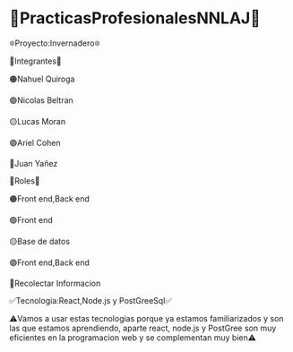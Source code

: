 # 💎PracticasProfesionalesNNLAJ💎

🔯Proyecto:Invernadero🔯



🚩Integrantes🚩

🟠Nahuel Quiroga

🟢Nicolas Beltran

🟡Lucas Moran

🟣Ariel Cohen

🔵Juan Yañez



🔰Roles🔰


🟠Front end,Back end

🟢Front end

🟡Base de datos

🟣Front end,Back end

🔵Recolectar Informacion



✅Tecnologia:React,Node.js y PostGreeSql✅

⚠️Vamos a usar estas tecnologias porque ya estamos familiarizados y son las que estamos aprendiendo, aparte react, node.js y PostGree son muy eficientes en la programacion web y se complementan muy bien⚠
